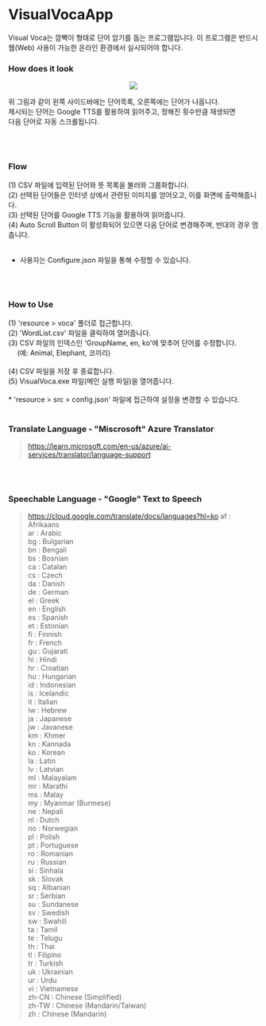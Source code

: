 # VisualVocaApp
Visual Voca는 깜빡이 형태로 단어 암기를 돕는 프로그램입니다.
이 프로그램은 반드시 웹(Web) 사용이 가능한 온라인 환경에서 실시되어야 합니다. 

### How does it look
<p align="center">
<img class="center" src="https://i.imgur.com/XTZFqSw.gif"/><br>

위 그림과 같이 왼쪽 사이드바에는 단어목록, 오른쪽에는 단어가 나옵니다.<br>
제시되는 단어는 Google TTS를 활용하여 읽어주고, 정해진 횟수만큼 재생되면<br>
다음 단어로 자동 스크롤됩니다.
</p>
<br>
<br>


### Flow
(1) CSV 파일에 입력된 단어와 뜻 목록을 불러와 그룹화합니다. <br>
(2) 선택된 단어들은 인터넷 상에서 관련된 이미지를 얻어오고, 이를 화면에 출력해줍니다.<br>
(3) 선택된 단어를 Google TTS 기능을 활용하여 읽어줍니다.<br>
(4) Auto Scroll Button 이 활성화되어 있으면 다음 단어로 변경해주며, 반대의 경우 멈춥니다.<br><br>
* 사용자는 Configure.json 파일을 통해 수정할 수 있습니다.<br>
<br>
<br>

### How to Use
<span>(1) 'resource > voca' 폴더로 접근합니다.</span><br>
<span>(2) 'WordList.csv' 파일을 클릭하여 열어줍니다.</span><br>
<span>(3) CSV 파일의 인덱스인 'GroupName, en, ko'에 맞추어 단어를 수정합니다.</span><br>
<span>　   (예: Animal, Elephant, 코끼리)</span><br><br>
<span>(4) CSV 파일을 저장 후 종료합니다.</span><br>
<span>(5) VisualVoca.exe 파일(메인 실행 파일)을 열어줍니다.</span><br><br>
<span>* 'resource > src > config.json' 파일에 접근하여 설정을 변경할 수 있습니다.</span>
<br>
<br>


### Translate Language - "Miscrosoft" Azure Translator
> https://learn.microsoft.com/en-us/azure/ai-services/translator/language-support
 

<br>
<br>

### Speechable Language - "Google" Text to Speech
> https://cloud.google.com/translate/docs/languages?hl=ko
> af : Afrikaans <br>
> ar : Arabic <br>
> bg : Bulgarian <br>
> bn : Bengali <br>
> bs : Bosnian <br>
> ca : Catalan <br>
> cs : Czech <br>
> da : Danish <br>
> de : German <br>
> el : Greek <br>
> en : English <br>
> es : Spanish <br>
> et : Estonian <br>
> fi : Finnish <br>
> fr : French <br>
> gu : Gujarati <br>
> hi : Hindi <br>
> hr : Croatian <br>
> hu : Hungarian <br>
> id : Indonesian <br>
> is : Icelandic <br>
> it : Italian <br>
> iw : Hebrew <br>
> ja : Japanese <br>
> jw : Javanese <br>
> km : Khmer <br>
> kn : Kannada <br>
> ko : Korean <br>
> la : Latin <br>
> lv : Latvian <br>
> ml : Malayalam <br>
> mr : Marathi <br>
> ms : Malay <br>
> my : Myanmar (Burmese) <br>
> ne : Nepali <br>
> nl : Dutch <br>
> no : Norwegian <br>
> pl : Polish <br>
> pt : Portuguese <br>
> ro : Romanian <br>
> ru : Russian <br>
> si : Sinhala <br>
> sk : Slovak <br>
> sq : Albanian <br>
> sr : Serbian <br>
> su : Sundanese <br>
> sv : Swedish <br>
> sw : Swahili <br>
> ta : Tamil <br>
> te : Telugu <br>
> th : Thai <br>
> tl : Filipino <br>
> tr : Turkish <br>
> uk : Ukrainian <br>
> ur : Urdu <br>
> vi : Vietnamese <br>
> zh-CN : Chinese (Simplified) <br>
> zh-TW : Chinese (Mandarin/Taiwan) <br>
> zh : Chinese (Mandarin) <br>
